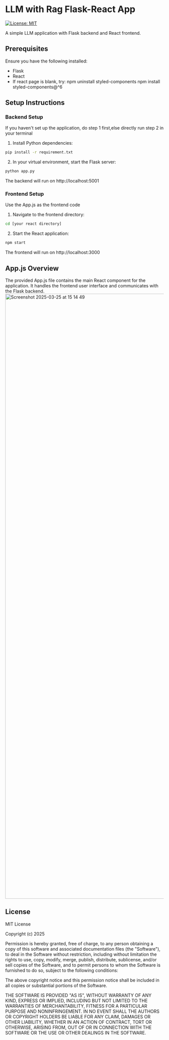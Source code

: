 # LLM with Rag Flask-React App

[![License: MIT](https://img.shields.io/badge/License-MIT-yellow.svg)](https://opensource.org/licenses/MIT)

A simple LLM application with Flask backend and React frontend.

## Prerequisites

Ensure you have the following installed:
- Flask
- React
- If react page is blank, try:
npm uninstall styled-components
npm install styled-components@^6

## Setup Instructions

### Backend Setup
If you haven't set up the application, do step 1 first,else directly run step 2 in your terminal
1. Install Python dependencies:
```bash
pip install -r requirement.txt
```

2. In your virtual environment, start the Flask server:
```bash
python app.py
```

The backend will run on http://localhost:5001

### Frontend Setup
Use the App.js as the frontend code
1. Navigate to the frontend directory:
```bash
cd [your react directory]
```

2. Start the React application:
```bash
npm start
```

The frontend will run on http://localhost:3000

## App.js Overview

The provided App.js file contains the main React component for the application. It handles the frontend user interface and communicates with the Flask backend.
<img width="1920" alt="Screenshot 2025-03-25 at 15 14 49" src="https://github.com/user-attachments/assets/dd3c4f5a-19d8-4128-9372-33bfb42922ef" />

## License

MIT License

Copyright (c) 2025

Permission is hereby granted, free of charge, to any person obtaining a copy
of this software and associated documentation files (the "Software"), to deal
in the Software without restriction, including without limitation the rights
to use, copy, modify, merge, publish, distribute, sublicense, and/or sell
copies of the Software, and to permit persons to whom the Software is
furnished to do so, subject to the following conditions:

The above copyright notice and this permission notice shall be included in all
copies or substantial portions of the Software.

THE SOFTWARE IS PROVIDED "AS IS", WITHOUT WARRANTY OF ANY KIND, EXPRESS OR
IMPLIED, INCLUDING BUT NOT LIMITED TO THE WARRANTIES OF MERCHANTABILITY,
FITNESS FOR A PARTICULAR PURPOSE AND NONINFRINGEMENT. IN NO EVENT SHALL THE
AUTHORS OR COPYRIGHT HOLDERS BE LIABLE FOR ANY CLAIM, DAMAGES OR OTHER
LIABILITY, WHETHER IN AN ACTION OF CONTRACT, TORT OR OTHERWISE, ARISING FROM,
OUT OF OR IN CONNECTION WITH THE SOFTWARE OR THE USE OR OTHER DEALINGS IN THE
SOFTWARE.
